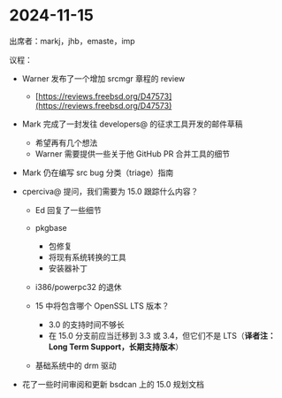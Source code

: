 # 2024-11-15

出席者：markj，jhb，emaste，imp

议程：

* Warner 发布了一个增加 srcmgr 章程的 review

  * [https://reviews.freebsd.org/D47573](https://reviews.freebsd.org/D47573)
* Mark 完成了一封发往 developers@ 的征求工具开发的邮件草稿

  * 希望再有几个想法
  * Warner 需要提供一些关于他 GitHub PR 合并工具的细节
* Mark 仍在编写 src bug 分类（triage）指南
* cperciva@ 提问，我们需要为 15.0 跟踪什么内容？

  * Ed 回复了一些细节
  * pkgbase

    * 包修复
    * 将现有系统转换的工具
    * 安装器补丁
  * i386/powerpc32 的退休
  * 15 中将包含哪个 OpenSSL LTS 版本？

    * 3.0 的支持时间不够长
    * 在 15.0 分支前应当迁移到 3.3 或 3.4，但它们不是 LTS（**译者注：Long Term Support，长期支持版本**）
  * 基础系统中的 drm 驱动
* 花了一些时间审阅和更新 bsdcan 上的 15.0 规划文档
